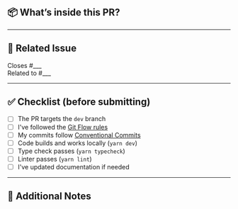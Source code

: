 ## 📦 What’s inside this PR?

<!-- Describe your change in one or two sentences -->

---

## 📄 Related Issue

Closes #___  
Related to #___

---

## ✅ Checklist (before submitting)

- [ ] The PR targets the `dev` branch
- [ ] I've followed the [Git Flow rules](../docs/git-flow.md)
- [ ] My commits follow [Conventional Commits](https://www.conventionalcommits.org/)
- [ ] Code builds and works locally (`yarn dev`)
- [ ] Type check passes (`yarn typecheck`)
- [ ] Linter passes (`yarn lint`)
- [ ] I've updated documentation if needed

---

## 📝 Additional Notes

<!-- Anything else reviewers should know? Screenshots? Gotchas? -->